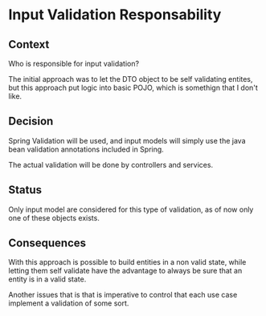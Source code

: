 # Input Validation Responsability

## Context

Who is responsible for input validation?

The initial approach was to let the DTO object to be self validating entites, but this approach put logic into basic POJO, which is somethign that I don't like.

## Decision

Spring Validation will be used, and input models will simply use the java bean validation annotations included in Spring.

The actual validation will be done by controllers and services.

## Status

Only input model are considered for this type of validation, as of now only one of these objects exists.

## Consequences

With this approach is possible to build entities in a non valid state, while letting them self validate have the advantage to always be sure that an entity is in a valid state.

Another issues that is that is imperative to control that each use case implement a validation of some sort.